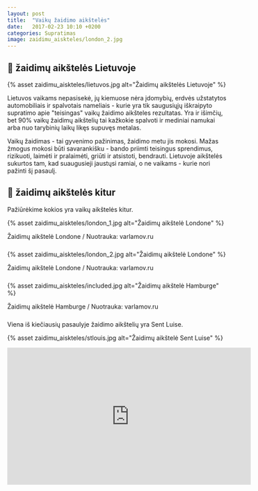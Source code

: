 ```yaml
---
layout: post
title:  "Vaikų žaidimo aikštelės"
date:   2017-02-23 10:10 +0200
categories: Supratimas
image: zaidimu_aiskteles/london_2.jpg
---
```


## 💩 žaidimų aikštelės Lietuvoje

{% asset zaidimu_aiskteles/lietuvos.jpg alt="Žaidimų aikštelės Lietuvoje" %}


Lietuvos vaikams nepasisekė, jų kiemuose nėra įdomybių, erdvės užstatytos automobiliais ir spalvotais nameliais - kurie yra tik saugusiųjų iškraipyto supratimo
apie "teisingas" vaikų žaidimo aikšteles rezultatas. 
Yra ir išimčių, bet 90% vaikų žaidimų aikštelių tai kažkokie spalvoti ir mediniai namukai arba nuo tarybinių laikų likęs supuvęs metalas.

Vaikų žaidimas  - tai gyvenimo pažinimas, žaidimo metu jis mokosi. Mažas žmogus mokosi būti savarankišku - bando priimti teisingus sprendimus, rizikuoti, laimėti ir pralaimėti, griūti ir atsistoti, bendrauti. Lietuvoje aikštelės sukurtos tam, kad suaugusieji jaustųsi ramiai, o ne vaikams - kurie nori pažinti šį pasaulį.

## 🍬 žaidimų aikštelės kitur

Pažiūrėkime kokios yra vaikų aikštelės kitur.

{% asset zaidimu_aiskteles/london_1.jpg alt="Žaidimų aikštelė Londone" %}
<div class="lighter smaller" style="margin:0 0 24px;">Žaidimų aikštelė Londone / Nuotrauka: varlamov.ru</div>


{% asset zaidimu_aiskteles/london_2.jpg alt="Žaidimų aikštelė Londone" %}
<div class="lighter smaller" style="margin:0 0 24px;">Žaidimų aikštelė Londone / Nuotrauka: varlamov.ru</div>


{% asset zaidimu_aiskteles/included.jpg alt="Žaidimų aikštelė Hamburge" %}
<div class="lighter smaller" style="margin:0 0 24px;">Žaidimų aikštelė Hamburge / Nuotrauka: varlamov.ru</div>


Viena iš kiečiausių pasaulyje žaidimo aikštelių yra Sent Luise.

{% asset zaidimu_aiskteles/stlouis.jpg alt="Žaidimų aikštelė Sent Luise" %}

<div class="video-container">
<iframe width="560" height="315" src="https://www.youtube.com/embed/MyZHBp0IkUY" frameborder="0" allowfullscreen></iframe>
</div>